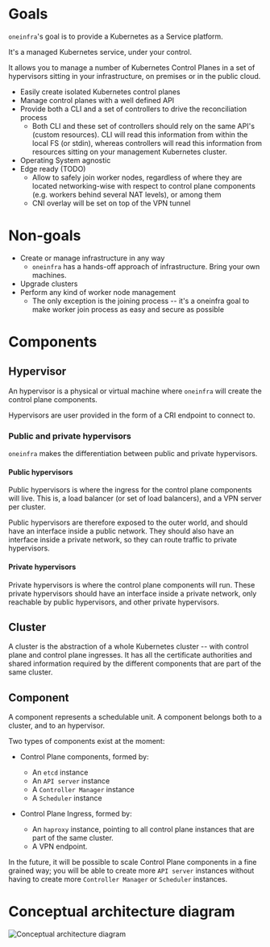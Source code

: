 # Goals

`oneinfra`'s goal is to provide a Kubernetes as a Service platform.

It's a managed Kubernetes service, under your control.

It allows you to manage a number of Kubernetes Control Planes in a set
of hypervisors sitting in your infrastructure, on premises or in the
public cloud.

* Easily create isolated Kubernetes control planes
* Manage control planes with a well defined API
* Provide both a CLI and a set of controllers to drive the
  reconciliation process
  * Both CLI and these set of controllers should rely on the same
    API's (custom resources). CLI will read this information from
    within the local FS (or stdin), whereas controllers will read this
    information from resources sitting on your management Kubernetes
    cluster.
* Operating System agnostic
* Edge ready (TODO)
  * Allow to safely join worker nodes, regardless of where they are
    located networking-wise with respect to control plane components
    (e.g. workers behind several NAT levels), or among them
  * CNI overlay will be set on top of the VPN tunnel

# Non-goals

* Create or manage infrastructure in any way
  * `oneinfra` has a hands-off approach of infrastructure. Bring your
    own machines.
* Upgrade clusters
* Perform any kind of worker node management
  * The only exception is the joining process -- it's a oneinfra goal
    to make worker join process as easy and secure as possible

# Components

## Hypervisor

An hypervisor is a physical or virtual machine where `oneinfra` will
create the control plane components.

Hypervisors are user provided in the form of a CRI endpoint to connect
to.

### Public and private hypervisors

`oneinfra` makes the differentiation between public and private
hypervisors.

#### Public hypervisors

Public hypervisors is where the ingress for the control plane
components will live. This is, a load balancer (or set of load
balancers), and a VPN server per cluster.

Public hypervisors are therefore exposed to the outer world, and
should have an interface inside a public network. They should also
have an interface inside a private network, so they can route traffic
to private hypervisors.

#### Private hypervisors

Private hypervisors is where the control plane components will
run. These private hypervisors should have an interface inside a
private network, only reachable by public hypervisors, and other
private hypervisors.

## Cluster

A cluster is the abstraction of a whole Kubernetes cluster -- with
control plane and control plane ingresses. It has all the certificate
authorities and shared information required by the different components
that are part of the same cluster.

## Component

A component represents a schedulable unit. A component belongs both to a
cluster, and to an hypervisor.

Two types of components exist at the moment:

* Control Plane components, formed by:
  * An `etcd` instance
  * An `API server` instance
  * A `Controller Manager` instance
  * A `Scheduler` instance

* Control Plane Ingress, formed by:
  * An `haproxy` instance, pointing to all control plane instances
    that are part of the same cluster.
  * A VPN endpoint.

In the future, it will be possible to scale Control Plane components
in a fine grained way; you will be able to create more `API server`
instances without having to create more `Controller Manager` or
`Scheduler` instances.

# Conceptual architecture diagram

![Conceptual architecture diagram](conceptual-architecture.svg)

